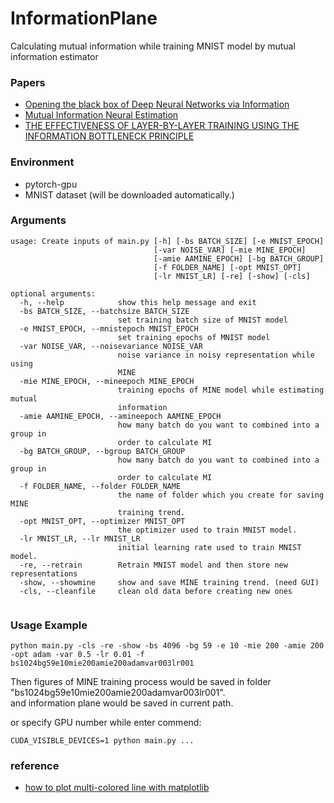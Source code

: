 # InformationPlane
Calculating mutual information while training MNIST model by mutual information estimator  

### Papers
- [Opening the black box of Deep Neural Networks via Information](https://arxiv.org/pdf/1703.00810.pdf)
- [Mutual Information Neural Estimation](https://arxiv.org/pdf/1801.04062.pdf)
- [THE EFFECTIVENESS OF LAYER-BY-LAYER TRAINING USING THE INFORMATION BOTTLENECK PRINCIPLE](https://openreview.net/pdf?id=r1Nb5i05tX)

### Environment
- pytorch-gpu
- MNIST dataset (will be downloaded automatically.)

### Arguments
```
usage: Create inputs of main.py [-h] [-bs BATCH_SIZE] [-e MNIST_EPOCH]
                                [-var NOISE_VAR] [-mie MINE_EPOCH]
                                [-amie AAMINE_EPOCH] [-bg BATCH_GROUP]
                                [-f FOLDER_NAME] [-opt MNIST_OPT]
                                [-lr MNIST_LR] [-re] [-show] [-cls]

optional arguments:
  -h, --help            show this help message and exit
  -bs BATCH_SIZE, --batchsize BATCH_SIZE
                        set training batch size of MNIST model
  -e MNIST_EPOCH, --mnistepoch MNIST_EPOCH
                        set training epochs of MNIST model
  -var NOISE_VAR, --noisevariance NOISE_VAR
                        noise variance in noisy representation while using
                        MINE
  -mie MINE_EPOCH, --mineepoch MINE_EPOCH
                        training epochs of MINE model while estimating mutual
                        information
  -amie AAMINE_EPOCH, --amineepoch AAMINE_EPOCH
                        how many batch do you want to combined into a group in
                        order to calculate MI
  -bg BATCH_GROUP, --bgroup BATCH_GROUP
                        how many batch do you want to combined into a group in
                        order to calculate MI
  -f FOLDER_NAME, --folder FOLDER_NAME
                        the name of folder which you create for saving MINE
                        training trend.
  -opt MNIST_OPT, --optimizer MNIST_OPT
                        the optimizer used to train MNIST model.
  -lr MNIST_LR, --lr MNIST_LR
                        initial learning rate used to train MNIST model.
  -re, --retrain        Retrain MNIST model and then store new representations
  -show, --showmine     show and save MINE training trend. (need GUI)
  -cls, --cleanfile     clean old data before creating new ones


```

### Usage Example
```
python main.py -cls -re -show -bs 4096 -bg 59 -e 10 -mie 200 -amie 200 -opt adam -var 0.5 -lr 0.01 -f bs1024bg59e10mie200amie200adamvar003lr001
```
Then figures of MINE training process would be saved in folder "bs1024bg59e10mie200amie200adamvar003lr001".  
and information plane would be saved in current path.

or specify GPU number while enter commend:
```
CUDA_VISIBLE_DEVICES=1 python main.py ...
```


### reference
- [how to plot multi-colored line with matplotlib](https://matplotlib.org/3.1.1/gallery/lines_bars_and_markers/multicolored_line.html)  
